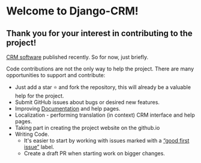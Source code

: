 # Welcome to Django-CRM!
## Thank you for your interest in contributing to the project! 

[CRM software](https://github.com/DjangoCRM/django-crm) published recently. So for now, just briefly.

Сode contributions are not the only way to help the project. There are many opportunities to support and contribute:

- Just add a star ⭐️ and fork the repository, this will already be a valuable help for the project.
- Submit GitHub issues about bugs or desired new features.
- Improving [Documentation](https://github.com/DjangoCRM/django-crm/tree/main/docs)  and help pages.
- Localization - performing translation (in context) CRM interface and help pages.
- Taking part in creating the project website on the github.io
- Writing Code.
  - It's easier to start by working with issues marked with a [“good first issue”](https://github.com/DjangoCRM/django-crm/labels/good%20first%20issue) label.
  - Create a draft PR when starting work on bigger changes.
